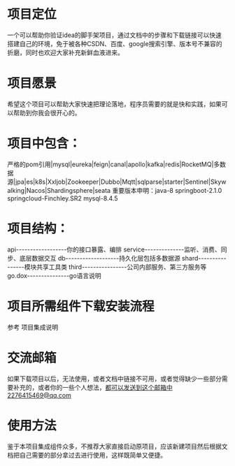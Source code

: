 # 项目定位
一个可以帮助你验证idea的脚手架项目，通过文档中的步骤和下载链接可以快速搭建自己的环境，免于被各种CSDN、百度、google搜索引擎、版本号不兼容的折磨，同时也欢迎大家补充新鲜血液进来。

# 项目愿景
希望这个项目可以帮助大家快速把理论落地，程序员需要的就是快和实践，如果可以帮助到你我会很开心的。

# 项目中包含：
严格的pom引用|mysql|eureka|feign|canal|apollo|kafka|redis|RocketMQ|多数据源|jpa|es|k8s|Xxljob|Zookeeper|Dubbo|Mqtt|sqlparse|starter|Sentinel|Skywalking|Nacos|Shardingsphere|seata
重要版本申明：java-8 springboot-2.1.0 springcloud-Finchley.SR2 mysql-8.4.5

# 项目结构：
api------------------你的接口暴露、编排
service--------------监听、消费、同步、底层数据交互
db-------------------持久化层包括多数据源
shard----------------模块共享工具类
third----------------公司内部服务、第三方服务等
go.dox---------------go语言说明

# 项目所需组件下载安装流程
参考 项目集成说明

# 交流邮箱
如果下载项目以后，无法使用，或者文档中链接不可用，或者觉得缺少一些部分需要补充的，或者你的一些个人想法，都可以发送到这个邮箱中2276415469@qq.com

# 使用方法
鉴于本项目集成组件众多，不推荐大家直接启动原项目，应该新建项目然后根据文档把自己需要的部分拿过去进行使用，这样既简单又便捷。
